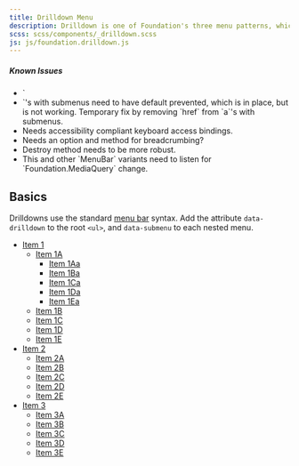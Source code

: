 ```yaml
---
title: Drilldown Menu
description: Drilldown is one of Foundation's three menu patterns, which converts a series of nested lists into a vertical drilldown menu.
scss: scss/components/_drilldown.scss
js: js/foundation.drilldown.js
---
```



<div class="alert callout">
  <h5>Known Issues</h5>
  <ul>
    <li>`<li>`'s with submenus need to have default prevented, which is in place, but is not working. Temporary fix by removing `href` from `a`'s with submenus.</li>
    <li>Needs accessibility compliant keyboard access bindings.</li>
    <li>Needs an option and method for breadcrumbing?</li>
    <li>Destroy method needs to be more robust.</li>
    <li>This and other `MenuBar` variants need to listen for `Foundation.MediaQuery` change.</li>  </ul>
</div>


## Basics

Drilldowns use the standard [menu bar](menu-bar.html) syntax. Add the attribute `data-drilldown` to the root `<ul>`, and `data-submenu` to each nested menu.


<ul class="vertical menu-bar" data-drilldown style="width: 300px;" id="m1">
  <li class='has-submenu'>
    <a href="#">Item 1</a>
    <ul class="vertical menu-bar" data-submenu id="m2">
      <li class='has-submenu'>
        <a href="#">Item 1A</a>
        <ul class="vertical menu-bar" data-submenu id="m3">
          <li><a href="#">Item 1Aa</a></li>
          <li><a href="#">Item 1Ba</a></li>
          <li><a href="#">Item 1Ca</a></li>
          <li><a href="#">Item 1Da</a></li>
          <li><a href="#">Item 1Ea</a></li>
        </ul>
      </li>
      <li><a href="#">Item 1B</a></li>
      <li><a href="#">Item 1C</a></li>
      <li><a href="#">Item 1D</a></li>
      <li><a href="#">Item 1E</a></li>
    </ul>
  </li>
  <li class='has-submenu'>
    <a href="#">Item 2</a>
    <ul class="vertical menu-bar" data-submenu>
      <li><a href="#">Item 2A</a></li>
      <li><a href="#">Item 2B</a></li>
      <li><a href="#">Item 2C</a></li>
      <li><a href="#">Item 2D</a></li>
      <li><a href="#">Item 2E</a></li>
    </ul>
  </li>
  <li class='has-submenu'>
    <a href="#">Item 3</a>
    <ul class="vertical menu-bar" data-submenu>
      <li><a href="#">Item 3A</a></li>
      <li><a href="#">Item 3B</a></li>
      <li><a href="#">Item 3C</a></li>
      <li><a href="#">Item 3D</a></li>
      <li><a href="#">Item 3E</a></li>
    </ul>
  </li>
</ul>
